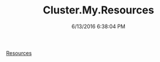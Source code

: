 ﻿---
title: Cluster.My.Resources
date: 6/13/2016 6:38:04 PM
---

[Resources](T-Cluster.My.Resources.Resources.html)
